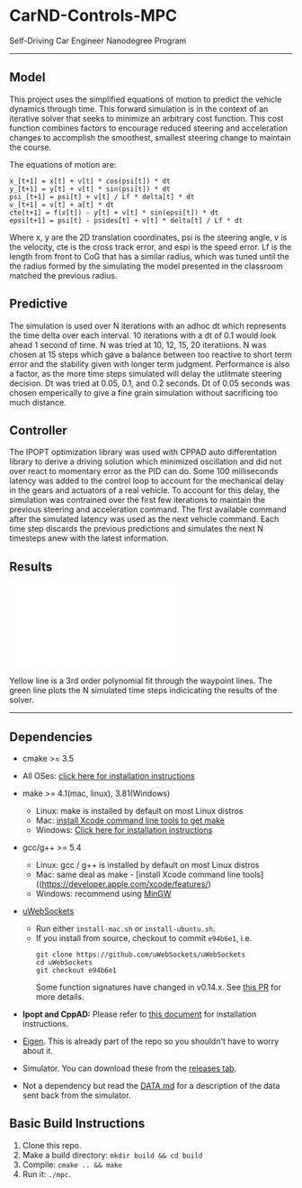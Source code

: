 # CarND-Controls-MPC
Self-Driving Car Engineer Nanodegree Program

---
## Model

This project uses the simplified equations of motion to predict the vehicle dynamics through time. This forward simulation is in the context of an iterative solver that seeks to minimize an arbitrary cost function. This cost function combines factors to encourage reduced steering and acceleration changes to accomplish the smoothest, smallest steering change to maintain the course.

The equations of motion are:

```
x_[t+1] = x[t] + v[t] * cos(psi[t]) * dt
y_[t+1] = y[t] + v[t] * sin(psi[t]) * dt
psi_[t+1] = psi[t] + v[t] / Lf * delta[t] * dt
v_[t+1] = v[t] + a[t] * dt
cte[t+1] = f(x[t]) - y[t] + v[t] * sin(epsi[t]) * dt
epsi[t+1] = psi[t] - psides[t] + v[t] * delta[t] / Lf * dt
```

Where x, y are the 2D translation coordinates, psi is the steering angle, v is the velocity, cte is the cross track error, and espi is the speed error.
Lf is the length from front to CoG that has a similar radius, which was tuned until the the radius formed by the simulating the model presented in the classroom matched the previous radius.

## Predictive

The simulation is used over N iterations with an adhoc dt which represents the time delta over each interval. 10 iterations with a dt of 0.1 would look ahead 1 second of time. N was tried at 10, 12, 15, 20 iteratiions. N was chosen at 15 steps which gave a balance between too reactive to short term error and the stability given with longer term judgment. Performance is also a factor, as the more time steps simulated will delay the utlitmate steering decision. Dt was tried at 0.05, 0.1, and 0.2 seconds. Dt of 0.05 seconds was chosen emperically to give a fine grain simulation without sacrificing too much distance.


## Controller

The IPOPT optimization library was used with CPPAD auto differentation library to derive a driving solution which minimized oscillation and did not over react to momentary error as the PID can do. Some 100 milliseconds latency was added to the control loop to account for the mechanical delay in the gears and actuators of a real vehicle. To account for this delay, the simulation was contrained over the first few iterations to maintain the previous steering and acceleration command. The first available command after the simulated latency was used as the next vehicle command. Each time step discards the previous predictions and simulates the next N timesteps anew with the latest information.

## Results

![gif](mpc_results.mpc)

Yellow line is a 3rd order polynomial fit through the waypoint lines. The green line plots the N simulated time steps indicicating the results of the solver.

----


## Dependencies

* cmake >= 3.5
 * All OSes: [click here for installation instructions](https://cmake.org/install/)
* make >= 4.1(mac, linux), 3.81(Windows)
  * Linux: make is installed by default on most Linux distros
  * Mac: [install Xcode command line tools to get make](https://developer.apple.com/xcode/features/)
  * Windows: [Click here for installation instructions](http://gnuwin32.sourceforge.net/packages/make.htm)
* gcc/g++ >= 5.4
  * Linux: gcc / g++ is installed by default on most Linux distros
  * Mac: same deal as make - [install Xcode command line tools]((https://developer.apple.com/xcode/features/)
  * Windows: recommend using [MinGW](http://www.mingw.org/)
* [uWebSockets](https://github.com/uWebSockets/uWebSockets)
  * Run either `install-mac.sh` or `install-ubuntu.sh`.
  * If you install from source, checkout to commit `e94b6e1`, i.e.
    ```
    git clone https://github.com/uWebSockets/uWebSockets
    cd uWebSockets
    git checkout e94b6e1
    ```
    Some function signatures have changed in v0.14.x. See [this PR](https://github.com/udacity/CarND-MPC-Project/pull/3) for more details.

* **Ipopt and CppAD:** Please refer to [this document](https://github.com/udacity/CarND-MPC-Project/blob/master/install_Ipopt_CppAD.md) for installation instructions.
* [Eigen](http://eigen.tuxfamily.org/index.php?title=Main_Page). This is already part of the repo so you shouldn't have to worry about it.
* Simulator. You can download these from the [releases tab](https://github.com/udacity/self-driving-car-sim/releases).
* Not a dependency but read the [DATA.md](./DATA.md) for a description of the data sent back from the simulator.


## Basic Build Instructions

1. Clone this repo.
2. Make a build directory: `mkdir build && cd build`
3. Compile: `cmake .. && make`
4. Run it: `./mpc`.

